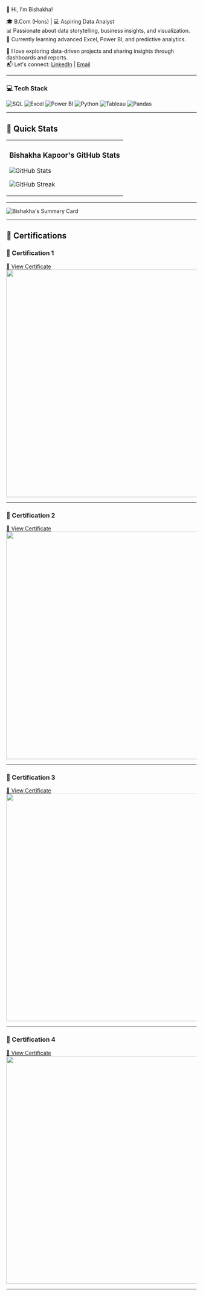  👋 Hi, I'm Bishakha!

🎓 B.Com (Hons) | 💻 Aspiring Data Analyst  
📊 Passionate about data storytelling, business insights, and visualization.  
🔎 Currently learning advanced Excel, Power BI, and predictive analytics.  

📌 I love exploring data-driven projects and sharing insights through dashboards and reports.  
📬 Let's connect: [LinkedIn](https://linkedin.com/in/bishakhakapur) | [Email](mailto:bishakhakapur7@gmail.com)

---

### 💻 Tech Stack

![SQL](https://img.shields.io/badge/SQL-4479A1?style=for-the-badge&logo=sql&logoColor=white)
![Excel](https://img.shields.io/badge/Microsoft_Excel-217346?style=for-the-badge&logo=microsoft-excel&logoColor=white)
![Power BI](https://img.shields.io/badge/Power_BI-F2C811?style=for-the-badge&logo=powerbi&logoColor=black)
![Python](https://img.shields.io/badge/Python-3776AB?style=for-the-badge&logo=python&logoColor=white)
![Tableau](https://img.shields.io/badge/Tableau-E97627?style=for-the-badge&logo=tableau&logoColor=white)
![Pandas](https://img.shields.io/badge/Pandas-150458?style=for-the-badge&logo=pandas&logoColor=white)

----

## 🚀 Quick Stats

<table>
  <tr>
    <td>
  
  ### Bishakha Kapoor's GitHub Stats  
  
  ![GitHub Stats](https://github-readme-stats.vercel.app/api?username=Bishakhakapur&show_icons=true&theme=radical)  
  
  ![GitHub Streak](https://streak-stats.demolab.com?user=Bishakhakapur&theme=radical)  


</td>
  </tr>
</table>

---

![Bishakha's Summary Card](https://github-profile-summary-cards.vercel.app/api/cards/profile-details?username=Bishakhakapur&theme=github_dark)

---

## 📜 Certifications

### 📌 Certification 1  
[🔗 View Certificate](https://drive.google.com/file/d/1aVaLi0aQs8yzVRKuhCSm3zNbY5ek4YnA/view)  
<img src="https://drive.google.com/uc?export=view&id=1aVaLi0aQs8yzVRKuhCSm3zNbY5ek4YnA" width="600"/>

---

### 📌 Certification 2  
[🔗 View Certificate](https://drive.google.com/file/d/1aY_YsbZNql0XmGp-QhVWQRG6fa6ZtdTn/view)  
<img src="https://drive.google.com/uc?export=view&id=1aY_YsbZNql0XmGp-QhVWQRG6fa6ZtdTn" width="600"/>

---

### 📌 Certification 3  
[🔗 View Certificate](https://drive.google.com/file/d/1aX-NXtHfhLMw-QKfNIZZn37sYbfyL5E0/view)  
<img src="https://drive.google.com/uc?export=view&id=1aX-NXtHfhLMw-QKfNIZZn37sYbfyL5E0" width="600"/>

---

### 📌 Certification 4
[🔗 View Certificate](https://drive.google.com/file/d/1ob7EDlIbODLhhcFPQvCJplrZ50PtYQBU/view?usp=drivesdk)
<img src="https://drive.google.com/uc?export=view&id=1ob7EDlIbODLhhcFPQvCJplrZ50PtYQBU/view?usp=drivesdk" Width="600"/>

---


